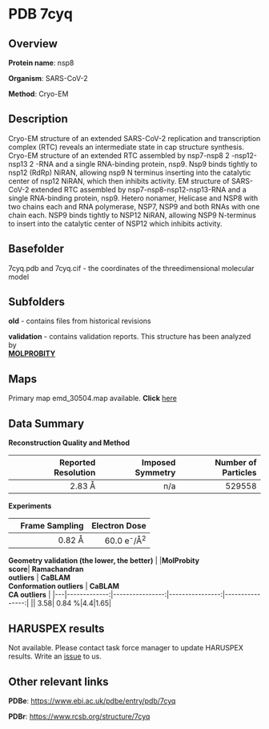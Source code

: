 # PDB 7cyq

## Overview

**Protein name**: nsp8

**Organism**: SARS-CoV-2

**Method**: Cryo-EM

## Description

Cryo-EM structure of an extended SARS-CoV-2 replication and transcription complex (RTC) reveals an intermediate state in cap structure synthesis. Cryo-EM structure of an extended RTC assembled by nsp7-nsp8 2 -nsp12-nsp13 2 -RNA and a single RNA-binding protein, nsp9. Nsp9 binds tightly to nsp12 (RdRp) NiRAN, allowing nsp9 N terminus inserting into the catalytic center of nsp12 NiRAN, which then inhibits activity. EM structure of SARS-CoV-2 extended RTC assembled by nsp7-nsp8­-nsp12-nsp13-RNA and a single RNA-binding protein, nsp9. Hetero nonamer, Helicase and NSP8 with two chains each and RNA polymerase, NSP7, NSP9 and both RNAs with one chain each. NSP9 binds tightly to NSP12 NiRAN, allowing NSP9 N-terminus to insert into the catalytic center of NSP12 which inhibits activity.

## Basefolder

7cyq.pdb and 7cyq.cif - the coordinates of the threedimensional molecular model

## Subfolders



**old** - contains files from historical revisions

**validation** - contains validation reports. This structure has been analyzed by <br>  [**MOLPROBITY**](https://github.com/thorn-lab/coronavirus_structural_task_force/tree/master/pdb/nsp8/SARS-CoV-2/7cyq/validation/molprobity)    



## Maps

Primary map emd_30504.map available. **Click** [here](http://ftp.wwpdb.org/pub/emdb/structures/EMD-30504/map/) 

## Data Summary
**Reconstruction Quality and Method**

|   | Reported Resolution | Imposed Symmetry | Number of Particles |
|---|-------------:|----------------:|--------------:|
|   |2.83 Å|n/a|529558|

**Experiments**

|   | Frame Sampling | Electron Dose |
|---|-------------:|----------------:|
|   |0.82 Å|60.0 e<sup>-</sup>/Å<sup>2</sup>|

**Geometry validation (the lower, the better)**
|   |**MolProbity<br>score**| **Ramachandran<br>outliers** | **CaBLAM<br>Conformation outliers** | **CaBLAM<br>CA outliers** |
|---|-------------:|----------------:|----------------:|----------------:|
||  3.58|  0.84 %|4.4|1.65|

## HARUSPEX results

Not available. Please contact task force manager to update HARUSPEX results. Write an [issue](https://github.com/thorn-lab/coronavirus_structural_task_force/issues) to us.

## Other relevant links 
**PDBe**:  https://www.ebi.ac.uk/pdbe/entry/pdb/7cyq
 
**PDBr**: https://www.rcsb.org/structure/7cyq 
